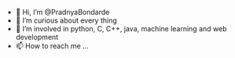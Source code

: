- 👋 Hi, I’m @PradnyaBondarde
- 👀 I’m curious about every thing
- 🌱 I’m involved in python, C, C++, java, machine learning and web development
- 📫 How to reach me ...



